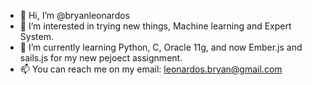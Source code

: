 - 👋 Hi, I’m @bryanleonardos
- 👀 I’m interested in trying new things, Machine learning and Expert System.
- 🌱 I’m currently learning Python, C, Oracle 11g, and now Ember.js and sails.js for my new pejoect assignment.
- 📫 You can reach me on my email: leonardos.bryan@gmail.com

<!---
bryanleonardos/bryanleonardos is a ✨ special ✨ repository because its `README.md` (this file) appears on your GitHub profile.
You can click the Preview link to take a look at your changes.
--->
